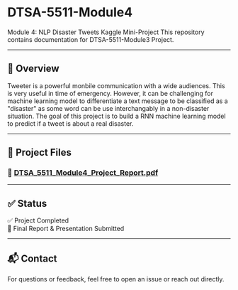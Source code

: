 # DTSA-5511-Module4
Module 4: NLP Disaster Tweets Kaggle Mini-Project
This repository contains documentation for DTSA-5511-Module3 Project. 

---

## 📝 Overview
Tweeter is a powerful monbile communication with a wide audiences. This is very useful in time of emergency. However, it can be challenging for machine learning model to differentiate a text message to be classified as a "disaster" as some word can be use interchangably in a non-disaster situation. The goal of this project is to build a RNN machine learning model to predict if a tweet is about a real disaster.

---

## 📂 Project Files
### 📄 [DTSA_5511_Module4_Project_Report.pdf](./DTSA_5511_Module4_Project_Report.pdf)
---

## ✅ Status

✅ Project Completed  
📌 Final Report & Presentation Submitted

---

## 📬 Contact

For questions or feedback, feel free to open an issue or reach out directly.
